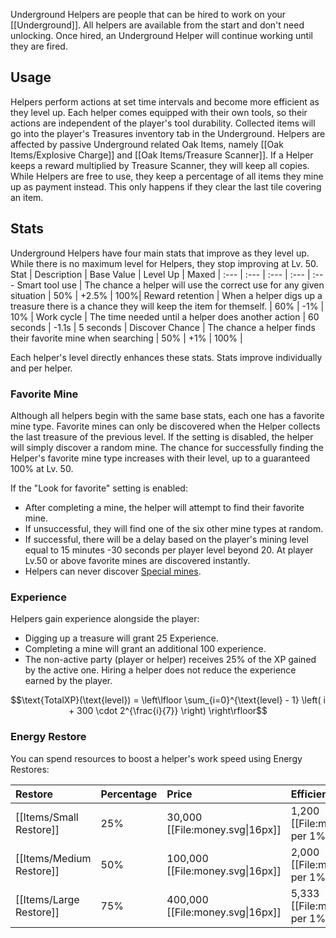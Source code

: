 Underground Helpers are people that can be hired to work on your [[Underground]]. All helpers are available from the start and don't need unlocking. Once hired, an Underground Helper will continue working until they are fired.

## Usage
Helpers perform actions at set time intervals and become more efficient as they level up. Each helper comes equipped with their own tools, so their actions are independent of the player's tool durability. Collected items will go into the player's Treasures inventory tab in the Underground.  Helpers are affected by passive Underground related Oak Items, namely [[Oak Items/Explosive Charge]] and [[Oak Items/Treasure Scanner]].  If a Helper keeps a reward multiplied by Treasure Scanner, they will keep all copies.  While Helpers are free to use, they keep a percentage of all items they mine up as payment instead.  This only happens if they clear the last tile covering an item.

## Stats
Underground Helpers have four main stats that improve as they level up.  While there is no maximum level for Helpers, they stop improving at Lv. 50.
Stat | Description | Base Value | Level Up | Maxed |
:--- | :--- | :--- | :--- | :---
Smart tool use | The chance a helper will use the correct use for any given situation | 50% | +2.5% | 100%|
Reward retention | When a helper digs up a treasure there is a chance they will keep the item for themself. | 60% | -1% | 10% |
Work cycle | The time needed until a helper does another action | 60 seconds | -1.1s | 5 seconds |
Discover Chance | The chance a helper finds their favorite mine when searching | 50% | +1% | 100% |

Each helper's level directly enhances these stats.
Stats improve individually and per helper.

### Favorite Mine
Although all helpers begin with the same base stats, each one has a favorite mine type.  Favorite mines can only be discovered when the Helper collects the last treasure of the previous level.  If the setting is disabled, the helper will simply discover a random mine.  The chance for successfully finding the Helper's favorite mine type increases with their level, up to a guaranteed 100% at Lv. 50.

If the "Look for favorite" setting is enabled:
- After completing a mine, the helper will attempt to find their favorite mine.
- If unsuccessful, they will find one of the six other mine types at random.
- If successful, there will be a delay based on the player's mining level equal to 15 minutes -30 seconds per player level beyond 20.  At player Lv.50 or above favorite mines are discovered instantly.
- Helpers can never discover [Special mines](#!Underground/#special).



### Experience
Helpers gain experience alongside the player:
- Digging up a treasure will grant 25 Experience.
- Completing a mine will grant an additional 100 experience.
- The non-active party (player or helper) receives 25% of the XP gained by the active one. Hiring a helper does not reduce the experience earned by the player.

$$\text{TotalXP}(\text{level}) = \left\lfloor \sum_{i=0}^{\text{level} - 1} \left( i + 300 \cdot 2^{\frac{i}{7}} \right) \right\rfloor$$

### Energy Restore

You can spend resources to boost a helper's work speed using Energy Restores:

Restore | Percentage | Price | Efficiency
:--- | :--- | :--- | :--- |
[[Items/Small Restore]] | 25% | 30,000 [[File:money.svg\|16px]] | 1,200 [[File:money.svg\|16px]] per 1%
[[Items/Medium Restore]] | 50% | 100,000 [[File:money.svg\|16px]] | 2,000 [[File:money.svg\|16px]] per 1%
[[Items/Large Restore]] | 75% | 400,000 [[File:money.svg\|16px]] | 5,333 [[File:money.svg\|16px]] per 1%

